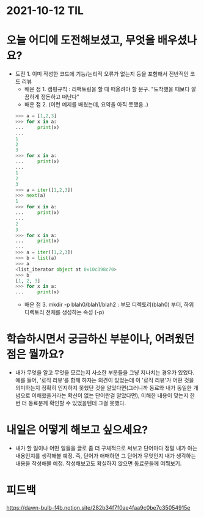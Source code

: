 # 2021-10-12 TIL 

# 오늘 어디에 도전해보셨고, 무엇을 배우셨나요?
- 도전 1. 이미 작성한 코드에 기능/논리적 오류가 없는지 등을 포함해서 전반적인 코드 리뷰
    - 배운 점 1. 캠핑규칙
    : 리팩토링을 할 때 떠올려야 할 문구. 
    "도착했을 때보다 깔끔하게 정돈하고 떠난다"
    - 배운 점 2. (이런 예제를 배웠는데, 요약을 아직 못했음..)
    ``` python
    >>> a = [1,2,3]
    >>> for x in a:
    ...     print(x)
    ... 
    1
    2
    3
    >>> for x in a:
    ...     print(x)
    ... 
    1
    2
    3
    >>> a = iter([1,2,3])
    >>> next(a)
    1
    >>> for x in a:
    ...     print(x)
    ... 
    2
    3
    >>> for x in a:
    ...     print(x)
    ... 
    >>> a = iter([1,2,3])
    >>> b = list(a)
    >>> a
    <list_iterator object at 0x10c398c70>
    >>> b
    [1, 2, 3]
    >>> for x in a:
    ...     print(x)

    ```
    - 배운 점 3. mkdir -p blah0/blah1/blah2
    : 부모 디렉토리(blah0) 부터, 하위 디렉토리 전체를 생성하는 속성 (-p)


# 학습하시면서 궁금하신 부분이나, 어려웠던 점은 뭘까요?
- 내가 무엇을 알고 무엇을 모르는지 사소한 부분들을 그냥 지나치는 경우가 있었다. 
예를 들어, '로직 리뷰'를 함께 하자는 의견이 있었는데 이 '로직 리뷰'가 어떤 것을 의미하는지 정확히 인지하지 못했단 것을 알았다면(그러니까 동료와 내가 동일한 개념으로 이해했을거라는 확신이 없는 단어란걸 알았다면), 이해한 내용이 맞는지 한번 더 동료분께 확인할 수 있었을텐데 그걸 못했다. 

# 내일은 어떻게 해보고 싶으세요?
- 내가 할 일이나 어떤 일들을 글로 좀 더 구체적으로 써보고 단어마다 정말 내가 아는 내용인지를 생각해볼 예정. 즉, 단어가 애매하면 그 단어가 무엇인지 내가 생각하는 내용을 작성해볼 예정. 작성해보고도 확실하지 않으면 동료분들께 여쭤보기. 

# 피드백
https://dawn-bulb-f4b.notion.site/282b34f7f0ae4faa9c0be7c35054915e
